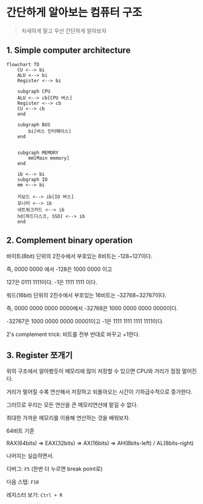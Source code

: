 # 간단하게 알아보는 컴퓨터 구조

> 자세하게 말고 우선 간단하게 알아보자

## 1. Simple computer architecture

```mermaid
flowchart TD
	CU <--> bi
	ALU <--> bi
	Register <--> bi
	
	subgraph CPU
	ALU <--> cb[CPU 버스]
	Register <--> cb
	CU <--> cb
	end

	subgraph BUS
    	bi[버스 인터페이스]
	end


	subgraph MEMORY
		mm[Main memory]
	end
	
	ib <--> bi
	subgraph IO
	mm <--> bi
	
	키보드 <--> ib[IO 버스]
	모니터 <--> ib
	네트워크카드 <--> ib
	hd[하드디스크, SSD] <--> ib
	end

```

## 2. Complement binary operation

바이트(8bit) 단위의 2진수에서 부호있는 8비트는 -128~127이다.

즉, 0000 0000 에서 -128은 1000 0000 이고

127은 0111 1111이다. -1은 1111 1111 이다.

워드(16bit) 단위의 2진수에서 부호있는 16비트는 -32768~32767이다.

즉, 0000 0000 0000 0000에서 -32768은 1000 0000 0000 0000이다.

-32767은 1000 0000 0000 00001이고 -1은 1111 1111 1111 1111이다.

2's complement trick: 비트를 전부 반대로 바꾸고 +1한다.



## 3. Register 쪼개기

위의 구조에서 알아봤듯이 메모리에 많이 저장할 수 있으면 CPU와 거리가 점점 멀어진다.

거리가 멀어질 수록 연산해서 저장하고 되돌아오는 시간이 기하급수적으로 증가한다.

그러므로 우리는 모든 연산을 큰 메모리연산에 맡길 수 없다.

최대한 가까운 메모리를 이용해 연산하는 것을 배워보자.

64비트 기준 

RAX(64bits) => EAX(32bits) => AX(16bits) => AH(8bits-left) / AL(8bits-right)

나머지는 실습하면서.

디버그: `F5` (한번 더 누르면 break point로)

다음 스텝: `F10`

레지스터 보기: `Ctrl + R`


